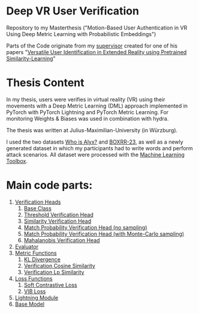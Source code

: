 # Deep VR User Verification

Repository to my Masterthesis ("Motion-Based User Authentication in VR Using Deep Metric Learning with Probabilistic Embeddings")

Parts of the Code originate from my [supervisor](https://github.com/cschell) created for one of his papers "[Versatile User Identification in Extended Reality
using Pretrained Similarity-Learning](https://arxiv.org/pdf/2302.07517)"


# Thesis Content

In my thesis, users were verifies in virtual reality (VR) using their movements with a Deep Metric Learning (DML) approach 
implemented in PyTorch with PyTorch Lightning and PyTorch Metric Learning. 
For monitoring Weights & Biases was used in combination with hydra.

The thesis was written at Julius-Maximilian-University (in Würzburg).

I used the two datasets [Who is Alyx?](https://github.com/cschell/who-is-alyx) and [BOXRR-23](https://rdi.berkeley.edu/metaverse/boxrr-23/),
as well as a newly generated dataset in which my participants had to write words and perform attack scenarios.
All dataset were processed with the [Machine Learning Toolbox](https://github.com/cschell/Motion-Learning-Toolbox).



# Main code parts:

1. [Verification Heads](src/verification_heads)
   1. [Base Class](src/verification_heads/verification_head_base.py)
   2. [Threshold Verification Head](src/verification_heads/threshold_verification_head.py)
   3. [Similarity Verification Head](src/verification_heads/similarity_verification_head.py)
   4. [Match Probability Verification Head (no sampling)](src/verification_heads/distance_match_probability_verification_head.py)
   5. [Match Probability Verification Head (with Monte-Carlo sampling)](src/verification_heads/sampling_match_probability_verification_head.py)
   6. [Mahalanobis Verification Head](src/verification_heads/mahalanobis_verification_head.py)
2. [Evaluator](src/custom_metrics/verification_evaluator.py)
3. [Metric Functions](src/custom_distances)
   1. [KL Divergence](src/custom_distances/kl_divergence_distance.py)
   2. [Verification Cosine Similarity](src/custom_distances/verification_cosine_similarity.py)
   2. [Verification Lp Similarity](src/custom_distances/lp_similarity.py)
4. [Loss Functions](src/custom_losses)
   1. [Soft Contrastive Loss](src/custom_losses/pair_soft_contrastive_loss.py)
   2. [VIB Loss](src/custom_losses/hib_loss.py)
5. [Lightning Module](src/lightning_modules/verification_embedding_module.py)
6. [Base Model](src/models/simple_transformer_model.py)
